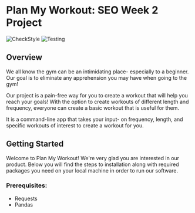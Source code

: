 # Plan My Workout: SEO Week 2 Project

![CheckStyle](https://github.com/alexmerino13/SEO_week2_project/actions/workflows/checkstyle.yml/badge.svg) ![Testing](https://github.com/alexmerino13/SEO_week2_project/actions/workflows/test.yml/badge.svg)

## Overview
We all know the gym can be an intimidating place- especially to a beginner. Our goal is to eliminate any apprehension you may have when going to the gym!

Our project is a pain-free way for you to create a workout that will help you reach your goals! With the option to create workouts of different length and frequency, everyone can create a basic workout that is useful for them.

It is a command-line app that takes your input- on frequency, length, and specific workouts of interest to create a workout for you.
## Getting Started
Welcome to Plan My Workout! We're very glad you are interested in our product. Below you will find the steps to installation along with required packages you need on your local machine in order to run our software.

### Prerequisites:
* Requests
* Pandas
